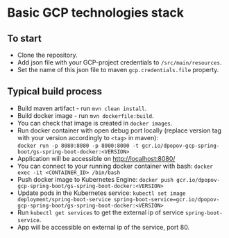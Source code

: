 # Basic GCP technologies stack

## To start
* Clone the repository.
* Add json file with your GCP-project credentials to ``/src/main/resources``.
* Set the name of this json file to maven ``gcp.credentials.file`` property.

## Typical build process
* Build maven artifact - run ``mvn clean install``.
* Build docker image - run ``mvn dockerfile:build``.
* You can check that image is created in ``docker images``.
* Run docker container with open debug port locally (replace version tag with your version accordingly to ``<tag>`` in maven):  
    ``docker run -p 8080:8080 -p 8000:8000 -t gcr.io/dpopov-gcp-spring-boot/gs-spring-boot-docker:<VERSION>``
* Application will be accessible on <http://localhost:8080/>
* You can connect to your running docker container with bash: 
  ``docker exec -it <CONTAINER_ID> /bin/bash``   
* Push docker image to Kubernetes Engine: 
  ``docker push gcr.io/dpopov-gcp-spring-boot/gs-spring-boot-docker:<VERSION>``
* Update pods in the Kubernetes service: 
  ``kubectl set image deployment/spring-boot-service spring-boot-service=gcr.io/dpopov-gcp-spring-boot/gs-spring-boot-docker:<VERSION>``
* Run ``kubectl get services`` to get the external ip of service ``spring-boot-service``.   
* App will be accessible on external ip of the service, port 80.